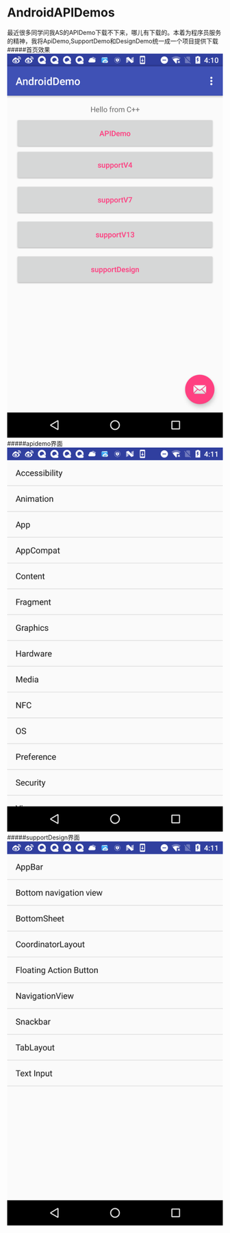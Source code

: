 # AndroidAPIDemos
最近很多同学问我AS的APIDemo下载不下来，哪儿有下载的。本着为程序员服务的精神，我将ApiDemo,SupportDemo和DesignDemo统一成一个项目提供下载
#####首页效果
![首页](/captures/1.png)
#####apidemo界面
![apidemo](/captures/api.png)
#####supportDesign界面
![design](/captures/design.png)